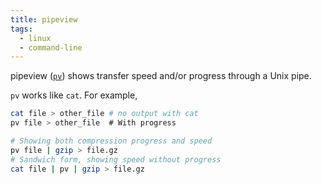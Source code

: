 ```yaml
---
title: pipeview
tags:
  - linux
  - command-line
---
```


pipeview ([`pv`](https://www.geeksforgeeks.org/pv-command-in-linux-with-examples/)) shows transfer speed and/or progress through a Unix pipe.

`pv` works like `cat`. For example,

```sh
cat file > other_file # no output with cat
pv file > other_file  # With progress
```

```sh
# Showing both compression progress and speed
pv file | gzip > file.gz
# Sandwich form, showing speed without progress
cat file | pv | gzip > file.gz
```
